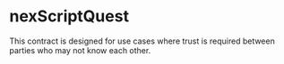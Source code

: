 # nexScriptQuest
This contract is designed for use cases where trust is required between parties who may not know each other.
